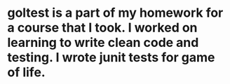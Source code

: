 # goltest is a part of my homework for a course that I took. I worked on learning to write clean code and testing. I wrote junit tests for game of life.
